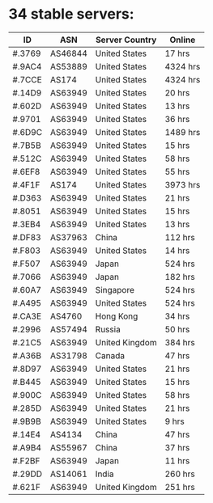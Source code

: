 # 34 stable servers:

| ID | ASN | Server Country | Online |
| ------ | ------ | ------ | ------ |
| #.3769 | AS46844 | United States | 17 hrs |
| #.9AC4 | AS53889 | United States | 4324 hrs |
| #.7CCE | AS174 | United States | 4324 hrs |
| #.14D9 | AS63949 | United States | 20 hrs |
| #.602D | AS63949 | United States | 13 hrs |
| #.9701 | AS63949 | United States | 36 hrs |
| #.6D9C | AS63949 | United States | 1489 hrs |
| #.7B5B | AS63949 | United States | 15 hrs |
| #.512C | AS63949 | United States | 58 hrs |
| #.6EF8 | AS63949 | United States | 55 hrs |
| #.4F1F | AS174 | United States | 3973 hrs |
| #.D363 | AS63949 | United States | 21 hrs |
| #.8051 | AS63949 | United States | 15 hrs |
| #.3EB4 | AS63949 | United States | 13 hrs |
| #.DF83 | AS37963 | China | 112 hrs |
| #.F803 | AS63949 | United States | 14 hrs |
| #.F507 | AS63949 | Japan | 524 hrs |
| #.7066 | AS63949 | Japan | 182 hrs |
| #.60A7 | AS63949 | Singapore | 524 hrs |
| #.A495 | AS63949 | United States | 524 hrs |
| #.CA3E | AS4760 | Hong Kong | 34 hrs |
| #.2996 | AS57494 | Russia | 50 hrs |
| #.21C5 | AS63949 | United Kingdom | 384 hrs |
| #.A36B | AS31798 | Canada | 47 hrs |
| #.8D97 | AS63949 | United States | 21 hrs |
| #.B445 | AS63949 | United States | 15 hrs |
| #.900C | AS63949 | United States | 58 hrs |
| #.285D | AS63949 | United States | 21 hrs |
| #.9B9B | AS63949 | United States | 9 hrs |
| #.14E4 | AS4134 | China | 47 hrs |
| #.A9B4 | AS55967 | China | 37 hrs |
| #.F2BF | AS63949 | Japan | 11 hrs |
| #.29DD | AS14061 | India | 260 hrs |
| #.621F | AS63949 | United Kingdom | 251 hrs |

